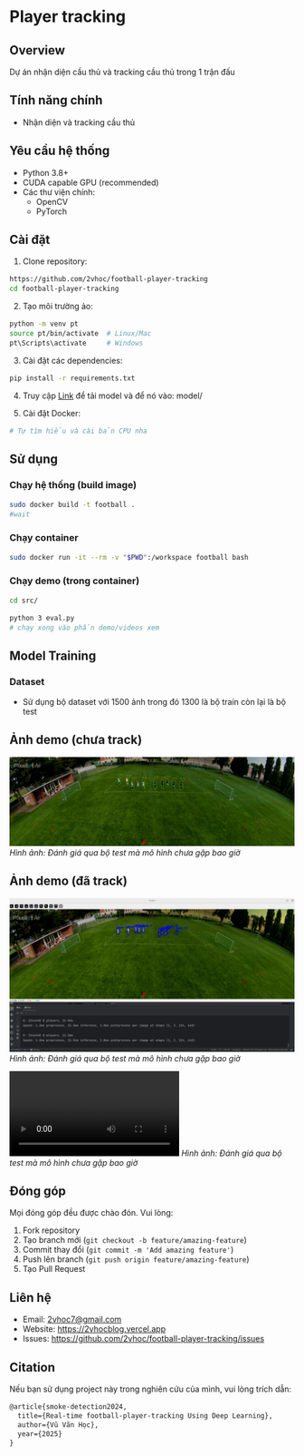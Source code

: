 # Player tracking
## Overview
Dự án nhận diện cầu thủ và tracking cầu thủ trong 1 trận đấu
## Tính năng chính
- Nhận diện và tracking cầu thủ


## Yêu cầu hệ thống
- Python 3.8+
- CUDA capable GPU (recommended)
- Các thư viện chính:
  - OpenCV
  - PyTorch

## Cài đặt
1. Clone repository:
```bash
https://github.com/2vhoc/football-player-tracking
cd football-player-tracking
```

2. Tạo môi trường ảo:
```bash
python -m venv pt
source pt/bin/activate  # Linux/Mac
pt\Scripts\activate     # Windows
```

3. Cài đặt các dependencies:
```bash
pip install -r requirements.txt
```
4. Truy cập <a href="https://drive.google.com/file/d/1MIoRcOknxE85-jZN1nnpSdup_r2cfhno/view?usp=sharing">Link</a> để tải model và để nó vào: model/



5. Cài đặt Docker:
```bash
# Tự tìm hiểu và cài bản CPU nha

```




## Sử dụng

### Chạy hệ thống (build image)
```bash
sudo docker build -t football .
#wait
```
### Chạy container

```bash
sudo docker run -it --rm -v "$PWD":/workspace football bash

```

### Chạy demo (trong container)

```bash
cd src/

```
```bash
python 3 eval.py
# chạy xong vào phần demo/videos xem
```



## Model Training

### Dataset
- Sử dụng bộ dataset với 1500 ảnh trong đó 1300 là bộ train còn lại là bộ test


## Ảnh demo (chưa track)
![Demo](https://raw.githubusercontent.com/2vhoc/football-player-tracking/main/demo/images/frame.jpg)
*Hình ảnh: Đánh giá qua bộ test mà mô hình chưa gặp bao giờ*
## Ảnh demo (đã track)
![Demo](https://raw.githubusercontent.com/2vhoc/football-player-tracking/main/demo/images/Screenshot%20from%202025-02-02%2012-20-43.png)
*Hình ảnh: Đánh giá qua bộ test mà mô hình chưa gặp bao giờ*

![Demo](https://raw.githubusercontent.com/2vhoc/football-player-tracking/main/demo/videos/2025-02-02%2018-20-18.mp4)
*Hình ảnh: Đánh giá qua bộ test mà mô hình chưa gặp bao giờ*

## Đóng góp
Mọi đóng góp đều được chào đón. Vui lòng:
1. Fork repository
2. Tạo branch mới (`git checkout -b feature/amazing-feature`)
3. Commit thay đổi (`git commit -m 'Add amazing feature'`)
4. Push lên branch (`git push origin feature/amazing-feature`)
5. Tạo Pull Request


## Liên hệ
- Email: 2vhoc7@gmail.com
- Website: https://2vhocblog.vercel.app
- Issues: https://github.com/2vhoc/football-player-tracking/issues

## Citation
Nếu bạn sử dụng project này trong nghiên cứu của mình, vui lòng trích dẫn:
```
@article{smoke-detection2024,
  title={Real-time football-player-tracking Using Deep Learning},
  author={Vũ Văn Học},
  year={2025}
}
```


